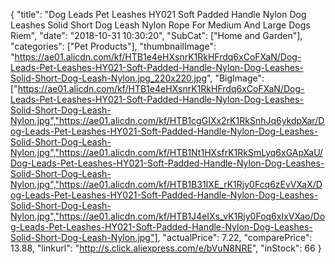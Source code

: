 {
	"title": "Dog Leads Pet Leashes HY021 Soft Padded Handle Nylon Dog Leashes Solid Short Dog Leash Nylon Rope For Medium And Large Dogs Riem",
	"date": "2018-10-31 10:30:20",
	"SubCat": ["Home and Garden"],
	"categories": ["Pet Products"],
	"thumbnailImage": "https://ae01.alicdn.com/kf/HTB1e4eHXsnrK1RkHFrdq6xCoFXaN/Dog-Leads-Pet-Leashes-HY021-Soft-Padded-Handle-Nylon-Dog-Leashes-Solid-Short-Dog-Leash-Nylon.jpg_220x220.jpg",
	"BigImage": ["https://ae01.alicdn.com/kf/HTB1e4eHXsnrK1RkHFrdq6xCoFXaN/Dog-Leads-Pet-Leashes-HY021-Soft-Padded-Handle-Nylon-Dog-Leashes-Solid-Short-Dog-Leash-Nylon.jpg","https://ae01.alicdn.com/kf/HTB1cgGIXx2rK1RkSnhJq6ykdpXar/Dog-Leads-Pet-Leashes-HY021-Soft-Padded-Handle-Nylon-Dog-Leashes-Solid-Short-Dog-Leash-Nylon.jpg","https://ae01.alicdn.com/kf/HTB1Nt1HXsfrK1RkSmLyq6xGApXaU/Dog-Leads-Pet-Leashes-HY021-Soft-Padded-Handle-Nylon-Dog-Leashes-Solid-Short-Dog-Leash-Nylon.jpg","https://ae01.alicdn.com/kf/HTB1B31IXE_rK1Rjy0Fcq6zEvVXaX/Dog-Leads-Pet-Leashes-HY021-Soft-Padded-Handle-Nylon-Dog-Leashes-Solid-Short-Dog-Leash-Nylon.jpg","https://ae01.alicdn.com/kf/HTB1J4eIXs_vK1Rjy0Foq6xIxVXao/Dog-Leads-Pet-Leashes-HY021-Soft-Padded-Handle-Nylon-Dog-Leashes-Solid-Short-Dog-Leash-Nylon.jpg"],
	"actualPrice": 7.22,
	"comparePrice": 13.88,
	"linkurl": "http://s.click.aliexpress.com/e/bVuN8NRE",
	"inStock": 66
}
